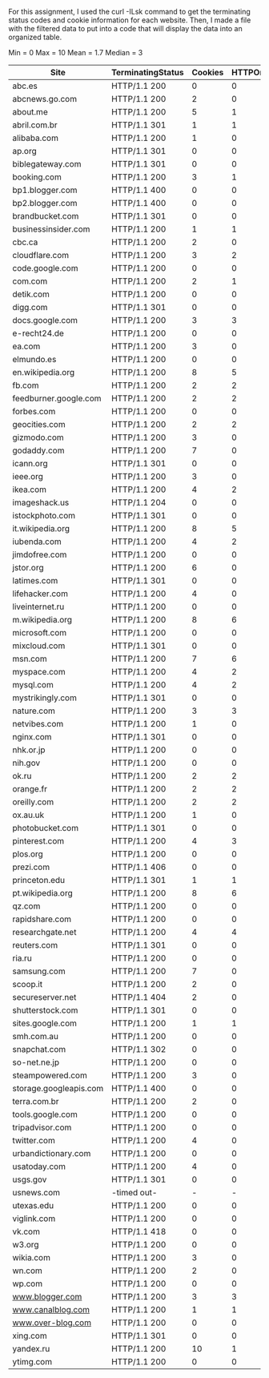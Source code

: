 For this assignment, I used the curl -ILsk command to get the terminating status codes and cookie
information for each website. Then, I made a file with the filtered data to put into a code that will
display the data into an organized table.

Min = 0
Max = 10
Mean = 1.7
Median = 3


|          Site           | TerminatingStatus | Cookies | HTTPOnly | Secure |    SameSite    | Path |
| ----------------------- | ----------------- | ------- | -------- | ------ | -------------- | ---- |
| abc.es                  | HTTP/1.1 200      | 0       | 0        | 0      | 0              | 0    |
| abcnews.go.com          | HTTP/1.1 200      | 2       | 0        | 0      | 0              | /    |
| about.me                | HTTP/1.1 200      | 5       | 1        | 1      | Lax            | /    |
| abril.com.br            | HTTP/1.1 301      | 1       | 1        | 1      | 0              | /    |
| alibaba.com             | HTTP/1.1 200      | 1       | 0        | 0      | 0              | /    |
| ap.org                  | HTTP/1.1 301      | 0       | 0        | 0      | 0              | 0    |
| biblegateway.com        | HTTP/1.1 301      | 0       | 0        | 0      | 0              | 0    |
| booking.com             | HTTP/1.1 200      | 3       | 1        | 1      | None           | /    |
| bp1.blogger.com         | HTTP/1.1 400      | 0       | 0        | 0      | 0              | 0    |
| bp2.blogger.com         | HTTP/1.1 400      | 0       | 0        | 0      | 0              | 0    |
| brandbucket.com         | HTTP/1.1 301      | 0       | 0        | 0      | 0              | 0    |
| businessinsider.com     | HTTP/1.1 200      | 1       | 1        | 0      | Lax            | /    |
| cbc.ca                  | HTTP/1.1 200      | 2       | 0        | 1      | None           | /    |
| cloudflare.com          | HTTP/1.1 200      | 3       | 2        | 2      | Lax(2)None(1)  | /    |
| code.google.com         | HTTP/1.1 200      | 0       | 0        | 0      | 0              | 0    |
| com.com                 | HTTP/1.1 200      | 2       | 1        | 0      | 0              | /    |
| detik.com               | HTTP/1.1 200      | 0       | 0        | 0      | 0              | 0    |
| digg.com                | HTTP/1.1 301      | 0       | 0        | 0      | 0              | 0    |
| docs.google.com         | HTTP/1.1 200      | 3       | 3        | 1      | 0              | /    |
| e-recht24.de            | HTTP/1.1 200      | 0       | 0        | 0      | 0              | 0    |
| ea.com                  | HTTP/1.1 200      | 3       | 0        | 3      | 0              | /    |
| elmundo.es              | HTTP/1.1 200      | 0       | 0        | 0      | 0              | 0    |
| en.wikipedia.org        | HTTP/1.1 200      | 8       | 5        | 8      | 0              | /    |
| fb.com                  | HTTP/1.1 200      | 2       | 2        | 2      | 0              | /    |
| feedburner.google.com   | HTTP/1.1 200      | 2       | 2        | 1      | 0              | /    |
| forbes.com              | HTTP/1.1 200      | 0       | 0        | 0      | 0              | 0    |
| geocities.com           | HTTP/1.1 200      | 2       | 2        | 0      | 0              | /    |
| gizmodo.com             | HTTP/1.1 200      | 3       | 0        | 2      | None(2)        | /    |
| godaddy.com             | HTTP/1.1 200      | 7       | 0        | 1      | 0              | /    |
| icann.org               | HTTP/1.1 301      | 0       | 0        | 0      | 0              | 0    |
| ieee.org                | HTTP/1.1 200      | 3       | 0        | 1      | None           | /    |
| ikea.com                | HTTP/1.1 200      | 4       | 2        | 1      | 0              | /    |
| imageshack.us           | HTTP/1.1 204      | 0       | 0        | 0      | 0              | 0    |
| istockphoto.com         | HTTP/1.1 301      | 0       | 0        | 0      | 0              | 0    |
| it.wikipedia.org        | HTTP/1.1 200      | 8       | 5        | 8      | 0              | /    |
| iubenda.com             | HTTP/1.1 200      | 4       | 2        | 2      | 0              | /    |
| jimdofree.com           | HTTP/1.1 200      | 0       | 0        | 0      | 0              | 0    |
| jstor.org               | HTTP/1.1 200      | 6       | 0        | 6      | Lax(5)None(1)  | /    |
| latimes.com             | HTTP/1.1 301      | 0       | 0        | 0      | 0              | 0    |
| lifehacker.com          | HTTP/1.1 200      | 4       | 0        | 2      | None(2)        | /    |
| liveinternet.ru         | HTTP/1.1 200      | 0       | 0        | 0      | 0              | 0    |
| m.wikipedia.org         | HTTP/1.1 200      | 8       | 6        | 8      | 0              | /    |
| microsoft.com           | HTTP/1.1 200      | 0       | 0        | 0      | 0              | 0    |
| mixcloud.com            | HTTP/1.1 301      | 0       | 0        | 0      | 0              | 0    |
| msn.com                 | HTTP/1.1 200      | 7       | 6        | 3      | None           | /    |
| myspace.com             | HTTP/1.1 200      | 4       | 2        | 0      | 0              | /    |
| mysql.com               | HTTP/1.1 200      | 4       | 2        | 0      | 0              | /    |
| mystrikingly.com        | HTTP/1.1 301      | 0       | 0        | 0      | 0              | 0    |
| nature.com              | HTTP/1.1 200      | 3       | 3        | 1      | 0              | /    |
| netvibes.com            | HTTP/1.1 200      | 1       | 0        | 1      | None           | /    |
| nginx.com               | HTTP/1.1 301      | 0       | 0        | 0      | 0              | 0    |
| nhk.or.jp               | HTTP/1.1 200      | 0       | 0        | 0      | 0              | 0    |
| nih.gov                 | HTTP/1.1 200      | 0       | 0        | 0      | 0              | 0    |
| ok.ru                   | HTTP/1.1 200      | 2       | 2        | 2      | 0              | /    |
| orange.fr               | HTTP/1.1 200      | 2       | 2        | 1      | None           | /    |
| oreilly.com             | HTTP/1.1 200      | 2       | 2        | 1      | None           | /    |
| ox.au.uk                | HTTP/1.1 200      | 1       | 0        | 0      | 0              | 0    |
| photobucket.com         | HTTP/1.1 301      | 0       | 0        | 0      | 0              | 0    |
| pinterest.com           | HTTP/1.1 200      | 4       | 3        | 3      | None           | /    |
| plos.org                | HTTP/1.1 200      | 0       | 0        | 0      | 0              | 0    |
| prezi.com               | HTTP/1.1 406      | 0       | 0        | 0      | 0              | 0    |
| princeton.edu           | HTTP/1.1 301      | 1       | 1        | 0      | Lax            | /    |
| pt.wikipedia.org        | HTTP/1.1 200      | 8       | 6        | 8      | 0              | /    |
| qz.com                  | HTTP/1.1 200      | 0       | 0        | 0      | 0              | 0    |
| rapidshare.com          | HTTP/1.1 200      | 0       | 0        | 0      | 0              | 0    |
| researchgate.net        | HTTP/1.1 200      | 4       | 4        | 4      | Lax            | /    |
| reuters.com             | HTTP/1.1 301      | 0       | 0        | 0      | 0              | 0    |
| ria.ru                  | HTTP/1.1 200      | 0       | 0        | 0      | 0              | 0    |
| samsung.com             | HTTP/1.1 200      | 7       | 0        | 1      | None           | /    |
| scoop.it                | HTTP/1.1 200      | 2       | 0        | 1      | None           | /    |
| secureserver.net        | HTTP/1.1 404      | 2       | 0        | 2      | None(2)        | /    |
| shutterstock.com        | HTTP/1.1 301      | 0       | 0        | 0      | 0              | 0    |
| sites.google.com        | HTTP/1.1 200      | 1       | 1        | 1      | 0              | /    |
| smh.com.au              | HTTP/1.1 200      | 0       | 0        | 0      | 0              | 0    |
| snapchat.com            | HTTP/1.1 302      | 0       | 0        | 0      | 0              | 0    |
| so-net.ne.jp            | HTTP/1.1 200      | 0       | 0        | 0      | 0              | 0    |
| steampowered.com        | HTTP/1.1 200      | 3       | 0        | 3      | None(3)        | /    |
| storage.googleapis.com  | HTTP/1.1 400      | 0       | 0        | 0      | 0              | 0    |
| terra.com.br            | HTTP/1.1 200      | 2       | 0        | 2      | 0              | /    |
| tools.google.com        | HTTP/1.1 200      | 0       | 0        | 0      | 0              | 0    |
| tripadvisor.com         | HTTP/1.1 200      | 0       | 0        | 0      | 0              | 0    |
| twitter.com             | HTTP/1.1 200      | 4       | 0        | 4      | None(4)        | /    |
| urbandictionary.com     | HTTP/1.1 200      | 0       | 0        | 0      | 0              | 0    |
| usatoday.com            | HTTP/1.1 200      | 4       | 0        | 4      | Lax(4)         | /    |
| usgs.gov                | HTTP/1.1 301      | 0       | 0        | 0      | 0              | 0    |
| usnews.com              | -timed out-       | -       | -        | -      | -              | -    |
| utexas.edu              | HTTP/1.1 200      | 0       | 0        | 0      | 0              | 0    |
| viglink.com             | HTTP/1.1 200      | 0       | 0        | 0      | 0              | 0    |
| vk.com                  | HTTP/1.1 418      | 0       | 0        | 0      | 0              | 0    |
| w3.org                  | HTTP/1.1 200      | 0       | 0        | 0      | 0              | 0    |
| wikia.com               | HTTP/1.1 200      | 3       | 0        | 3      | None(3)        | /    |
| wn.com                  | HTTP/1.1 200      | 2       | 0        | 0      | 0              | /    |
| wp.com                  | HTTP/1.1 200      | 0       | 0        | 0      | 0              | 0    |
| www.blogger.com         | HTTP/1.1 200      | 3       | 3        | 3      | 0              | /    |
| www.canalblog.com       | HTTP/1.1 200      | 1       | 1        | 0      | 0              | /    |
| www.over-blog.com       | HTTP/1.1 200      | 0       | 0        | 0      | 0              | 0    |
| xing.com                | HTTP/1.1 301      | 0       | 0        | 0      | 0              | 0    |
| yandex.ru               | HTTP/1.1 200      | 10      | 1        | 2      | 0              | /    |
| ytimg.com               | HTTP/1.1 200      | 0       | 0        | 0      | 0              | 0    |
